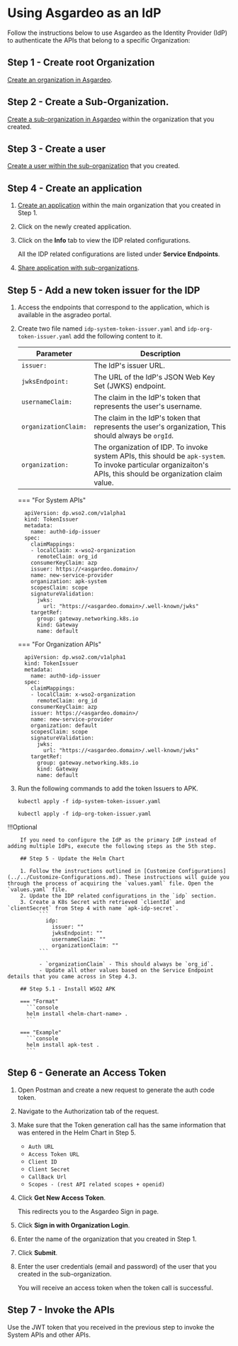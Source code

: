 # Using Asgardeo as an IdP

Follow the instructions below to use Asgardeo as the Identity Provider (IdP) to authenticate the APIs that belong to a specific Organization:

## Step 1 - Create root Organization

[Create an organization in Asgardeo](https://wso2.com/asgardeo/docs/guides/organization-management/manage-organizations/#create-a-new-organization).

## Step 2 - Create a Sub-Organization.

[Create a sub-organization in Asgardeo](https://wso2.com/asgardeo/docs/guides/organization-management/manage-organizations/#build-an-organizational-hierarchy) within the organization that you created.

## Step 3 - Create a user

[Create a user within the sub-organization](https://wso2.com/asgardeo/docs/guides/users/manage-customers/#onboard-a-user) that you created.

## Step 4 - Create an application

1. [Create an application](https://wso2.com/asgardeo/docs/guides/applications/register-oidc-web-app/#register-the-app) within the main organization that you created in Step 1.
2. Click on the newly created application.
3. Click on the **Info** tab to view the IDP related configurations.

    All the IDP related configurations are listed under **Service Endpoints**.

4. [Share application with sub-organizations](https://wso2.com/asgardeo/docs/guides/organization-management/share-applications/).

## Step 5 - Add a new token issuer for the IDP

1. Access the endpoints that correspond to the application, which is available in the asgradeo portal.
    

2. Create two file named `idp-system-token-issuer.yaml` and `idp-org-token-issuer.yaml` add the following content to it.

    | **Parameter** | **Description** |
    |---------------|-----------------|
    | `issuer:` | The IdP's issuer URL. |
    | `jwksEndpoint:` |  The URL of the IdP's JSON Web Key Set (JWKS) endpoint.  |
    | `usernameClaim:` |  The claim in the IdP's token that represents the user's username.  |
    | `organizationClaim:` |  The claim in the IdP's token that represents the user's organization, This should always be `orgId`.   |
    | `organization:` |  The organization of IDP. To invoke system APIs, this should be `apk-system`. To invoke particular organizaiton's APIs, this should be organization claim value.  |


    === "For System APIs"
      ```
        apiVersion: dp.wso2.com/v1alpha1
        kind: TokenIssuer
        metadata:
          name: auth0-idp-issuer
        spec:
          claimMappings:
          - localClaim: x-wso2-organization
            remoteClaim: org_id
          consumerKeyClaim: azp
          issuer: https://<asgardeo.domain>/
          name: new-service-provider
          organization: apk-system
          scopesClaim: scope
          signatureValidation:
            jwks:
              url: "https://<asgardeo.domain>/.well-known/jwks"
          targetRef:
            group: gateway.networking.k8s.io
            kind: Gateway
            name: default
      ```

    === "For Organization APIs"
      ```
        apiVersion: dp.wso2.com/v1alpha1
        kind: TokenIssuer
        metadata:
          name: auth0-idp-issuer
        spec:
          claimMappings:
          - localClaim: x-wso2-organization
            remoteClaim: org_id
          consumerKeyClaim: azp
          issuer: https://<asgardeo.domain>/
          name: new-service-provider
          organization: default
          scopesClaim: scope
          signatureValidation:
            jwks:
              url: "https://<asgardeo.domain>/.well-known/jwks"
          targetRef:
            group: gateway.networking.k8s.io
            kind: Gateway
            name: default
      ```


3. Run the following commands to add the token Issuers to APK.


    ```
    kubectl apply -f idp-system-token-issuer.yaml
    ```

    ```
    kubectl apply -f idp-org-token-issuer.yaml
    ```


!!!Optional
    
        If you need to configure the IdP as the primary IdP instead of adding multiple IdPs, execute the following steps as the 5th step.

        ## Step 5 - Update the Helm Chart

        1. Follow the instructions outlined in [Customize Configurations](../../Customize-Configurations.md). These instructions will guide you through the process of acquiring the `values.yaml` file. Open the `values.yaml` file.
        2. Update the IDP related configurations in the `idp` section.
        3. Create a K8s Secret with retrieved `clientId` and `clientSecret` from Step 4 with name `apk-idp-secret`.
              ```
                idp:
                  issuer: ""
                  jwksEndpoint: ""      
                  usernameClaim: ""
                  organizationClaim: ""
              ```
              
              - `organizationClaim` - This should always be `org_id`.
              - Update all other values based on the Service Endpoint details that you came across in Step 4.3.

        ## Step 5.1 - Install WSO2 APK

        === "Format"
          ```console
          helm install <helm-chart-name> .
          ```

        === "Example"
          ```console
          helm install apk-test .
          ```

## Step 6 - Generate an Access Token

1. Open Postman and create a new request to generate the auth code token.
2. Navigate to the Authorization tab of the request.
3. Make sure that the Token generation call has the same information that was entered in the Helm Chart in Step 5.
     
     - `Auth URL`
     - `Access Token URL`
     - `Client ID`
     - `Client Secret`
     - `CallBack Url`
     - `Scopes - (rest API related scopes + openid)`

4. Click **Get New Access Token**.
     
     This redirects you to the Asgardeo Sign in page.

5. Click **Sign in with Organization Login**.
6. Enter the name of the organization that you created in Step 1.
7. Click **Submit**.
8. Enter the user credentials (email and password) of the user that you created in the sub-organization.

     You will receive an access token when the token call is successful.

## Step 7 - Invoke the APIs

 Use the JWT token that you received in the previous step to invoke the System APIs and other APIs.
